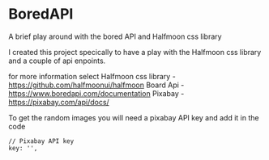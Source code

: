 # BoredAPI
A brief play around with the bored API and Halfmoon css library

I created this project specically to have a play with the Halfmoon css library and a couple of api enpoints.

for more information select
Halfmoon css library -  https://github.com/halfmoonui/halfmoon
Board Api - https://www.boredapi.com/documentation
Pixabay -  https://pixabay.com/api/docs/

To get the random images you will need a pixabay API key and add it in the code

```
// Pixabay API key
key: '',
```
